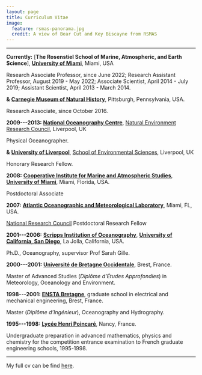 ```yaml
---
layout: page
title: Curriculum Vitae
image:
  feature: rsmas-panorama.jpg
  credit: A view of Bear Cut and Key Biscayne from RSMAS
---
```


- - -

**Currently:** [**The Rosenstiel School of Marine, Atmospheric, and Earth Science**], [**University of Miami**], Miami, USA

Research Associate Professor, since June 2022; Research Assistant Professor, August 2019 - May 2022; Associate Scientist, April 2014 - July 2019; Assistant Scientist, April 2013 - March 2014.

**&** [**Carnegie Museum of Natural History**](http://www.carnegiemnh.org), Pittsburgh, Pennsylvania, USA.

Research Associate, since October 2016.


**2009---2013:** [**National Oceanography Centre**], [Natural Environment Research Council], Liverpool, UK

Physical Oceanographer.

**&** [**University of Liverpool**], [School of Environmental Sciences], Liverpool, UK

Honorary Research Fellow.

**2008:** [**Cooperative Institute for Marine and Atmospheric Studies**], [**University of Miami**], Miami, Florida, USA.

Postdoctoral Associate

**2007:** [**Atlantic Oceanographic and Meteorological Laboratory**], Miami, FL, USA.

[National Research Council] Postdoctoral Research Fellow

**2001---2006:** [**Scripps Institution of Oceanography**], [**University of California, San Diego**], La Jolla, California, USA.

Ph.D., Oceanography, supervisor Prof Sarah Gille.

**2000---2001:** [**Université de Bretagne Occidentale**], Brest, France.

Master of Advanced Studies (*Diplôme d’Études Approfondies*) in Meteorology, Oceanology and Environment.

**1998---2001:** [**ENSTA Bretagne**], graduate school in electrical and mechanical engineering, Brest, France.

Master (*Diplôme d’Ingénieur*), Oceanography and Hydrography.

**1995---1998:** [**Lycée Henri Poincaré**], Nancy, France.

Undergraduate preparation in advanced mathematics, physics and chemistry for the competition entrance examination to French graduate engineering schools, 1995-1998.

- - -

My full cv can be find [here](latest-cv.pdf).

[**The Rosenstiel School of Marine and Atmospheric Science**]: http://www.rsmas.miami.edu
[**University of Miami**]: http://www.miami.edu
[**National Oceanography Centre**]: http://www.noc.ac.uk/
[Natural Environment Research Council]: www.nerc.ac.uk
[**University of Liverpool**]: http://www.liv.ac.uk/
[School of Environmental Sciences]: http://www.liv.ac.uk/environmental-sciences/
[**Cooperative Institute for Marine and Atmospheric Studies**]: http://cimas.rsmas.miami.edu
[**Atlantic Oceanographic and Meteorological Laboratory**]: http://www.aoml.noaa.gov
[National Research Council]: http://www.nationalacademies.org/nrc/
[**Scripps Institution of Oceanography**]: http://www.sio.ucsd.edu
[**University of California, San Diego**]: http://www.ucsd.edu
[**Université de Bretagne Occidentale**]: http://www.univ-brest.fr/
[**ENSTA Bretagne**]: http://www.ensta-bretagne.fr/
[**Lycée Henri Poincaré**]: http://www3.ac-nancy-metz.fr/lyc-henri-poincare/
